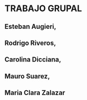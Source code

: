 # TRABAJO GRUPAL
## Esteban Augieri,
## Rodrigo Riveros,
## Carolina Dicciana,
## Mauro Suarez,
## Maria Clara Zalazar